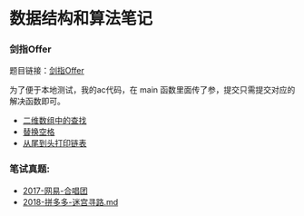 # 数据结构和算法笔记



### 剑指Offer

题目链接：[剑指Offer](https://www.nowcoder.com/ta/coding-interviews)

为了便于本地测试，我的ac代码，在 main 函数里面传了参，提交只需提交对应的解决函数即可。

- [二维数组中的查找](剑指Offer/二维数组中的查找.md)
- [替换空格](剑指Offer/替换空格.md)
- [从尾到头打印链表](剑指Offer/从尾到头打印链表.md)



### 笔试真题:

- [2017-网易-合唱团](刷题/牛客真题/2017-网易-合唱团.md)
- [2018-拼多多-迷宫寻路.md](刷题/2018-拼多多-迷宫寻路.md)

